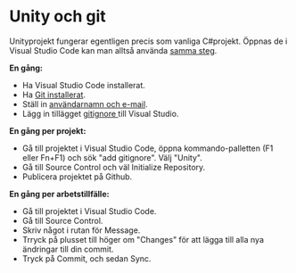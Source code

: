 # Unity och git

Unityprojekt fungerar egentligen precis som vanliga C#projekt. Öppnas de i Visual Studio Code kan man alltså använda [samma steg](https://app.gitbook.com/s/-MHmNgpRz-b16wpwGwZI-887967055/mjukvara/git-and-github).

**En gång:**

* Ha Visual Studio Code installerat.
* Ha [Git installerat](https://app.gitbook.com/s/-MHmNgpRz-b16wpwGwZI-887967055/mjukvara/git-and-github).
* Ställ in [användarnamn och e-mail](https://app.gitbook.com/s/-MHmNgpRz-b16wpwGwZI-887967055/mjukvara/git-and-github#foersta-gangen-efter-ny-git-installation).
* Lägg in tillägget [gitignore ](https://marketplace.visualstudio.com/items?itemName=codezombiech.gitignore)till Visual Studio.

**En gång per projekt:**

* Gå till projektet i Visual Studio Code, öppna kommando-palletten (F1 eller Fn+F1) och sök "add gitignore". Välj "Unity".
* Gå till Source Control och väl Initialize Repository.
* Publicera projektet på Github.

**En gång per arbetstillfälle:**

* Gå till projektet i Visual Studio Code.
* Gå till Source Control.
* Skriv något i rutan för Message.
* Trryck på plusset till höger om "Changes" för att lägga till alla nya ändringar till din commit.
* Tryck på Commit, och sedan Sync.

